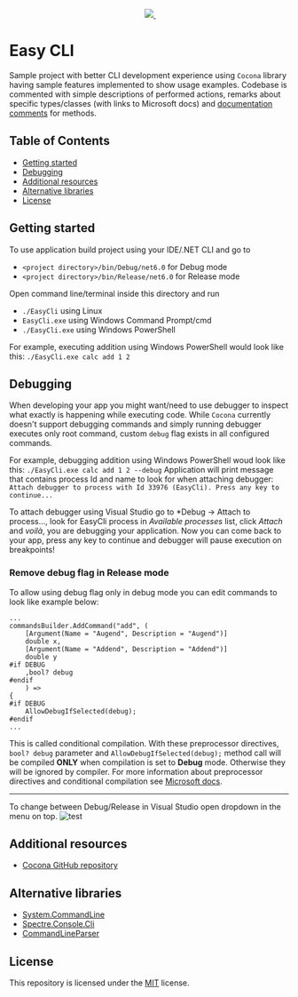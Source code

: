 
<p align='center'>
  </a>&nbsp;&nbsp;
  <a href="https://www.facebook.com/GrupaNETPg">
    <img src="https://img.shields.io/badge/Facebook-1877F2?style=for-the-badge&logo=facebook&logoColor=white" />        
  </a>&nbsp;&nbsp; 
</p>

# Easy CLI
Sample project with better CLI development experience using `Cocona` library having sample features implemented to show usage examples.  Codebase is commented with simple descriptions of performed actions, remarks about specific types/classes (with links to Microsoft docs) and [documentation comments](https://docs.microsoft.com/en-us/dotnet/csharp/language-reference/language-specification/documentation-comments) for methods.

## Table of Contents
* [Getting started](#getting-started)
* [Debugging](#debugging)
* [Additional resources](#additional-resources)
* [Alternative libraries](#alternative-libraries)
* [License](#license)

## Getting started
To use application build project using your IDE/.NET CLI and go to 
* `<project directory>/bin/Debug/net6.0` for Debug mode
* `<project directory>/bin/Release/net6.0` for Release mode

Open command line/terminal inside this directory and run
* `./EasyCli` using Linux
* `EasyCli.exe` using Windows Command Prompt/cmd
* `./EasyCli.exe` using Windows PowerShell

For example, executing addition using Windows PowerShell would look like this:
`./EasyCli.exe calc add 1 2`

## Debugging
When developing your app you might want/need to use debugger to inspect what exactly is happening while executing code. While `Cocona` currently doesn't support debugging commands and simply running debugger executes only root command, custom `debug` flag exists in all configured commands. 

For example, debugging addition using Windows PowerShell woud look like this:
`./EasyCli.exe calc add 1 2 --debug`
Application will print message that contains process Id and name to look for when attaching debugger:
`Attach debugger to process with Id 33976 (EasyCli). Press any key to continue...`

To attach debugger using Visual Studio go to *Debug -> Attach to process..., look for EasyCli process in *Available processes* list, click *Attach* and *voilà*, you are debugging your application. Now you can come back to your app, press any key to continue and debugger will pause execution on breakpoints!


### Remove debug flag in Release mode
To allow using debug flag only in debug mode you can edit commands to look like example below:
```
...
commandsBuilder.AddCommand("add", (
    [Argument(Name = "Augend", Description = "Augend")]
    double x,
    [Argument(Name = "Addend", Description = "Addend")]
    double y
#if DEBUG
    ,bool? debug
#endif
    ) =>
{
#if DEBUG
    AllowDebugIfSelected(debug);
#endif
...
```
This is called conditional compilation. With these preprocessor directives, ``bool? debug`` parameter and ``AllowDebugIfSelected(debug);`` method call will be compiled **ONLY** when compilation is set to **Debug** mode. Otherwise they will be ignored by compiler.
For more information about preprocessor directives and conditional compilation see [Microsoft docs](https://docs.microsoft.com/en-us/dotnet/csharp/language-reference/preprocessor-directives).

---

To change between Debug/Release in Visual Studio open dropdown in the menu on top.
![test](https://user-images.githubusercontent.com/48659621/156812246-e4f30a3d-55d9-4215-8751-de99529ddcac.png)

## Additional resources
* [Cocona GitHub repository](https://github.com/mayuki/Cocona)

## Alternative libraries
* [System.CommandLine](https://github.com/dotnet/command-line-api)
* [Spectre.Console.Cli](https://spectreconsole.net/cli/)
* [CommandLineParser](https://github.com/commandlineparser/commandline)

## License
This repository is licensed under the [MIT](LICENSE) license.

[facebook-shield]: https://img.shields.io/badge/Facebook-1877F2?style=for-the-badge&logo=facebook&logoColor=white
[facebook-url]: https://www.facebook.com/GrupaNETPg